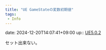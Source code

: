 ```yaml
---
title: "UE GameStateの変数初期値"
tags:
 - Info
---
```


date: 2024-12-20T14:07:41+09:00
up:: [UE5.0.2](../Bar/App/UE5.0.2.md)

セット出来ない。
